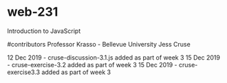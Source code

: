 # web-231
Introduction to JavaScript

#contributors
Professor Krasso - Bellevue University
Jess Cruse

12 Dec 2019 - cruse-discussion-3.1.js added as part of week 3
15 Dec 2019 - cruse-exercise-3.2 added as part of week 3
15 Dec 2019 - cruse-exercise3.3 added as part of week 3
